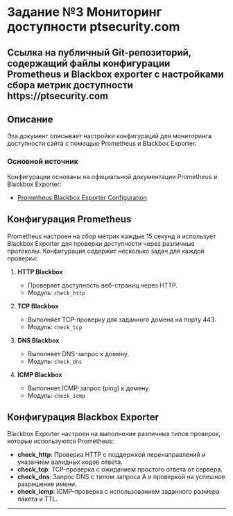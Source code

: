 # Задание №3 Мониторинг доступности ptsecurity.com
## Ссылка на публичный Git-репозиторий, содержащий файлы конфигурации Prometheus и Blackbox exporter с настройками сбора метрик доступности https:<span></span>//ptsecurity.com

## Описание
Эта документ описывает настройки конфигураций для мониторинга доступности сайта с помощью Prometheus и Blackbox Exporter.

### Основной источник
Конфигурации основаны на официальной документации Prometheus и Blackbox Exporter:
- [Prometheus Blackbox Exporter Configuration](https://github.com/prometheus/blackbox_exporter/blob/master/CONFIGURATION.md)

## Конфигурация Prometheus

Prometheus настроен на сбор метрик каждые 15 секунд и использует Blackbox Exporter для проверки доступности через различные протоколы. Конфигурация содержит несколько задач для каждой проверки:

1. **HTTP Blackbox**
   - Проверяет доступность веб-страниц через HTTP.
   - Модуль: `check_http`

2. **TCP Blackbox**
   - Выполняет TCP-проверку для заданного домена на порту 443.
   - Модуль: `check_tcp`

3. **DNS Blackbox**
   - Выполняет DNS-запрос к домену.
   - Модуль: `check_dns`

4. **ICMP Blackbox**
   - Выполняет ICMP-запрос (ping) к домену.
   - Модуль: `check_icmp`

## Конфигурация Blackbox Exporter

Blackbox Exporter настроен на выполнение различных типов проверок, которые используются Prometheus:

- **check_http**: Проверка HTTP с поддержкой перенаправлений и указанием валидных кодов ответа.
- **check_tcp**: TCP-проверка с ожиданием простого ответа от сервера.
- **check_dns**: Запрос DNS с типом запроса A и проверкой на успешное разрешение имени.
- **check_icmp**: ICMP-проверка с использованием заданного размера пакета и TTL.

--- 

